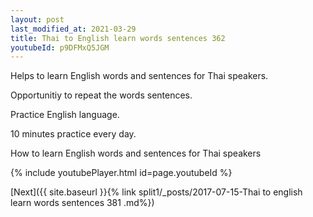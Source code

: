 ```yaml
---
layout: post
last_modified_at: 2021-03-29
title: Thai to English learn words sentences 362 
youtubeId: p9DFMxQ5JGM
---
```

 
 
Helps to learn English words and sentences for Thai speakers.

Opportunitiy to repeat the words sentences. 

Practice English language. 
 
10 minutes practice every day. 
 
How to learn English words and sentences for Thai speakers 
 
{% include youtubePlayer.html id=page.youtubeId %}
 
 
[Next]({{ site.baseurl }}{% link  split1/_posts/2017-07-15-Thai to english learn words sentences 381 .md%})
 
